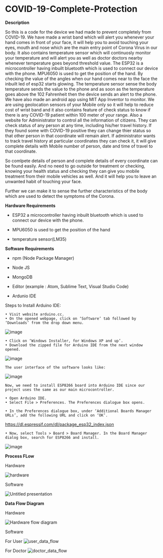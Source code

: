 # COVID-19-Complete-Protection

**Description**

So this is a code for the device we had made to prevent completely from COVID-19. We have made a wrist band which will alert you whenever your hand comes in front of your face, it will help you to avoid touching your eyes, mouth and nose which are the main entry point of Corona Virus in our body. It also contains temperature sensor which will continuosly monitor your temperature and will alert you as well as doctor doctors nearby whenever temperature goes beyond threshold value.
The ESP32 is a microcontroller having inbuilt bluetooth which is used to connect our device with the phone. MPU6050 is used to get the position of the hand. By checking the value of the angles when our hand comes near to the face the inbuilt led of esp32 starts glowing. The temperature sensor sense the body temperature sends the value to the phone and as soon as the temperature goes above the 102 Fahrenheit then the device sends an alert to the phone.
We have also made an android app using MIT App Inventor to monitor. We are using geolocation sensors of your Mobile only so it will help to reduce cost of wrist band and it also contains feature of check status to know if there is any COVID-19 patient within 100 meter of your range. Also a website for Administrator to control all the information of citizens. They can check status of any person at any time, including his/her travel history. If they found some with COVID-19 positive they can change thier status so that other person in that coordinate will remain alert. If administrator wants to track travel history at particular coordinates they can check it, it will give complete details with Mobile number of person, date and time of travel to that coordinate.


So comlpete details of person and complete details of every coordinate can be found easily. And no need to go outside for treatment or checking, knowing your health status and checking they can give you mobile treatment from their mobile vehicles as well. And it will help you to leave an unwanted habit of touching your face.

Further we can make it to sense the further characteristics of the body which are used to detect the symptoms of the Corona.


**Hardware Requirements**

- ESP32  a microcontroller having inbuilt bluetooth which is used to connect our device with the phone.

- MPU6050 is used to get the position of the hand

- temperature sensor(LM35)


**Software Requirements**

- npm (Node Package Manager)

- Node JS

- MongoDB

- Editor (example : Atom, Sublime Text, Visual Studio Code)

- Ardunio IDE

Steps to Install Arduino IDE:

    • Visit website arduino.cc. 	
    • On the opened webpage, click on ‘Software’ tab followed by ‘Downloads’ from the drop down menu. 
    
![image](https://user-images.githubusercontent.com/34127674/78974913-a54aa280-7b30-11ea-930e-2442ab5f0b4c.png)

    • Click on ‘Windows Installer, for Windows XP and up’.    
    • Download the zipped file for Arduino IDE from the next window opened.
    
![image](https://user-images.githubusercontent.com/34127674/78975027-e0e56c80-7b30-11ea-9dc3-aac7c9c2a0bb.png)

    The user interface of the software looks like: 
    
![image](https://user-images.githubusercontent.com/34127674/78975100-02465880-7b31-11ea-8845-f7e537700e23.png)
    
    Now, we need to install ESP8266 board into Arduino IDE since our project uses the same as our main microcontroller.
    
    • Open Arduino IDE. 
    • Select File > Preferences. The Preferences dialogue box opens. 

    • In the Preferences dialogue box, under ‘Additional Boards Manager URLs’, add the following URL and click on ‘OK’.
https://dl.espressif.com/dl/package_esp32_index.json

    • Now, select Tools > Board > Board Manager. In the Board Manager dialog box, search for ESP8266 and install.
    
![image](https://user-images.githubusercontent.com/34127674/78975153-22761780-7b31-11ea-8f22-6cdd82fb600f.png)


**Process FLow**

Hardware

![hardware](https://user-images.githubusercontent.com/34127674/78975498-d7103900-7b31-11ea-9a0b-ca74c9209993.png)

Software

![Untitled presentation](https://user-images.githubusercontent.com/34127674/78975648-26ef0000-7b32-11ea-93fb-088638390ac7.png)


**Data Flow Diagram**


Hardware

![Hardware flow diagram](https://user-images.githubusercontent.com/34127674/78975743-6584ba80-7b32-11ea-93f2-9341254a814f.png)

Software

For User
![user_data_flow](https://user-images.githubusercontent.com/34127674/78975868-b1376400-7b32-11ea-9b94-1f79dd2efacb.png)

For Doctor
![doctor_data_flow](https://user-images.githubusercontent.com/34127674/78975910-c57b6100-7b32-11ea-9b64-8628163a4781.png)

